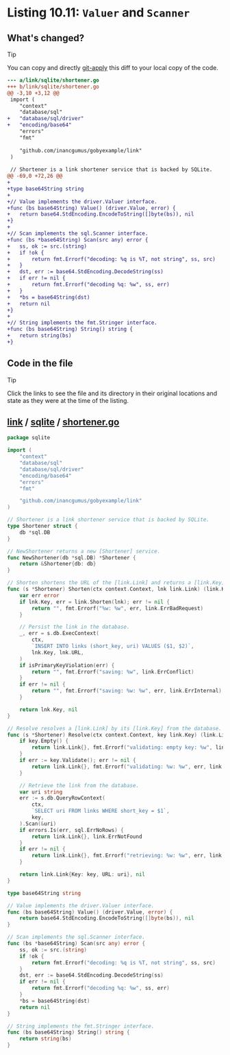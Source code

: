 # Listing 10.11: `Valuer` and `Scanner`

## What's changed?

> [!TIP]
> You can copy and directly [git-apply](https://tldr.inbrowser.app/pages/common/git-apply) this diff to your local copy of the code.

```diff
--- a/link/sqlite/shortener.go
+++ b/link/sqlite/shortener.go
@@ -3,10 +3,12 @@
 import (
 	"context"
 	"database/sql"
+	"database/sql/driver"
+	"encoding/base64"
 	"errors"
 	"fmt"
 
 	"github.com/inancgumus/gobyexample/link"
 )
 
 // Shortener is a link shortener service that is backed by SQLite.
@@ -69,0 +72,26 @@
+
+type base64String string
+
+// Value implements the driver.Valuer interface.
+func (bs base64String) Value() (driver.Value, error) {
+	return base64.StdEncoding.EncodeToString([]byte(bs)), nil
+}
+
+// Scan implements the sql.Scanner interface.
+func (bs *base64String) Scan(src any) error {
+	ss, ok := src.(string)
+	if !ok {
+		return fmt.Errorf("decoding: %q is %T, not string", ss, src)
+	}
+	dst, err := base64.StdEncoding.DecodeString(ss)
+	if err != nil {
+		return fmt.Errorf("decoding %q: %w", ss, err)
+	}
+	*bs = base64String(dst)
+	return nil
+}
+
+// String implements the fmt.Stringer interface.
+func (bs base64String) String() string {
+	return string(bs)
+}

```
## Code in the file

> [!TIP]
> Click the links to see the file and its directory in their original locations and state as they were at the time of the listing.

## [link](https://github.com/inancgumus/gobyexample/blob/6747f32001480009f399a51ae1a165b8591cb65a/link) / [sqlite](https://github.com/inancgumus/gobyexample/blob/6747f32001480009f399a51ae1a165b8591cb65a/link/sqlite) / [shortener.go](https://github.com/inancgumus/gobyexample/blob/6747f32001480009f399a51ae1a165b8591cb65a/link/sqlite/shortener.go)

```go
package sqlite

import (
	"context"
	"database/sql"
	"database/sql/driver"
	"encoding/base64"
	"errors"
	"fmt"

	"github.com/inancgumus/gobyexample/link"
)

// Shortener is a link shortener service that is backed by SQLite.
type Shortener struct {
	db *sql.DB
}

// NewShortener returns a new [Shortener] service.
func NewShortener(db *sql.DB) *Shortener {
	return &Shortener{db: db}
}

// Shorten shortens the URL of the [link.Link] and returns a [link.Key].
func (s *Shortener) Shorten(ctx context.Context, lnk link.Link) (link.Key, error) {
	var err error
	if lnk.Key, err = link.Shorten(lnk); err != nil {
		return "", fmt.Errorf("%w: %w", err, link.ErrBadRequest)
	}

	// Persist the link in the database.
	_, err = s.db.ExecContext(
		ctx,
		`INSERT INTO links (short_key, uri) VALUES ($1, $2)`,
		lnk.Key, lnk.URL,
	)
	if isPrimaryKeyViolation(err) {
		return "", fmt.Errorf("saving: %w", link.ErrConflict)
	}
	if err != nil {
		return "", fmt.Errorf("saving: %w: %w", err, link.ErrInternal)
	}

	return lnk.Key, nil
}

// Resolve resolves a [link.Link] by its [link.Key] from the database.
func (s *Shortener) Resolve(ctx context.Context, key link.Key) (link.Link, error) {
	if key.Empty() {
		return link.Link{}, fmt.Errorf("validating: empty key: %w", link.ErrBadRequest)
	}
	if err := key.Validate(); err != nil {
		return link.Link{}, fmt.Errorf("validating: %w: %w", err, link.ErrBadRequest)
	}

	// Retrieve the link from the database.
	var uri string
	err := s.db.QueryRowContext(
		ctx,
		`SELECT uri FROM links WHERE short_key = $1`,
		key,
	).Scan(&uri)
	if errors.Is(err, sql.ErrNoRows) {
		return link.Link{}, link.ErrNotFound
	}
	if err != nil {
		return link.Link{}, fmt.Errorf("retrieving: %w: %w", err, link.ErrInternal)
	}

	return link.Link{Key: key, URL: uri}, nil
}

type base64String string

// Value implements the driver.Valuer interface.
func (bs base64String) Value() (driver.Value, error) {
	return base64.StdEncoding.EncodeToString([]byte(bs)), nil
}

// Scan implements the sql.Scanner interface.
func (bs *base64String) Scan(src any) error {
	ss, ok := src.(string)
	if !ok {
		return fmt.Errorf("decoding: %q is %T, not string", ss, src)
	}
	dst, err := base64.StdEncoding.DecodeString(ss)
	if err != nil {
		return fmt.Errorf("decoding %q: %w", ss, err)
	}
	*bs = base64String(dst)
	return nil
}

// String implements the fmt.Stringer interface.
func (bs base64String) String() string {
	return string(bs)
}
```

